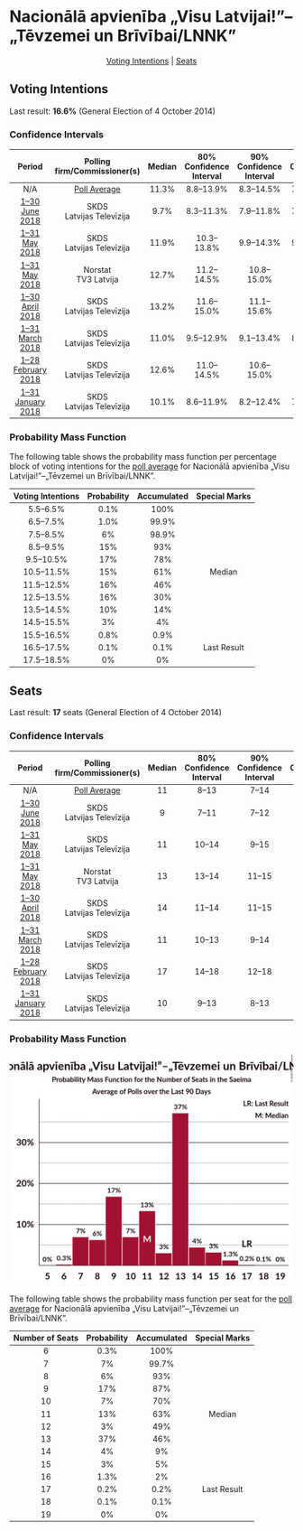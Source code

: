 # Nacionālā apvienība „Visu Latvijai!”–„Tēvzemei un Brīvībai/LNNK”

<p align="center"><a href="#voting-intentions">Voting Intentions</a> | <a href="#seats">Seats</a></p>

## Voting Intentions

Last result: **16.6%** (General Election of 4 October 2014)

### Confidence Intervals

| Period     | Polling firm/Commissioner(s) | Median | 80% Confidence Interval | 90% Confidence Interval | 95% Confidence Interval | 99% Confidence Interval |
|:----------:|:----------------:|:-----------:|:-----------------------:|:-----------------------:|:-----------------------:|:-----------------------:|
| N/A | [Poll Average](average.html) | 11.3% | 8.8–13.9% | 8.3–14.5% | 7.9–14.9% | 7.2–15.9% |
| [1–30 June 2018](2018-06-30-SKDS.html) | SKDS <br> Latvijas Televīzija | 9.7% | 8.3–11.3% | 7.9–11.8% | 7.6–12.2% | 7.0–13.1% |
| [1–31 May 2018](2018-05-31-SKDS.html) | SKDS <br> Latvijas Televīzija | 11.9% | 10.3–13.8% | 9.9–14.3% | 9.5–14.8% | 8.8–15.7% |
| [1–31 May 2018](2018-05-31-Norstat.html) | Norstat <br> TV3 Latvija | 12.7% | 11.2–14.5% | 10.8–15.0% | 10.5–15.4% | 9.8–16.2% |
| [1–30 April 2018](2018-04-30-SKDS.html) | SKDS <br> Latvijas Televīzija | 13.2% | 11.6–15.0% | 11.1–15.6% | 10.7–16.0% | 10.0–17.0% |
| [1–31 March 2018](2018-03-31-SKDS.html) | SKDS <br> Latvijas Televīzija | 11.0% | 9.5–12.9% | 9.1–13.4% | 8.7–13.9% | 8.0–14.8% |
| [1–28 February 2018](2018-02-28-SKDS.html) | SKDS <br> Latvijas Televīzija | 12.6% | 11.0–14.5% | 10.6–15.0% | 10.2–15.5% | 9.5–16.4% |
| [1–31 January 2018](2018-01-31-SKDS.html) | SKDS <br> Latvijas Televīzija | 10.1% | 8.6–11.9% | 8.2–12.4% | 7.9–12.8% | 7.2–13.7% |

### Probability Mass Function

The following table shows the probability mass function per percentage block of voting intentions for the [poll average](average.html) for Nacionālā apvienība „Visu Latvijai!”–„Tēvzemei un Brīvībai/LNNK”.

| Voting Intentions | Probability | Accumulated | Special Marks |
|:-----------------:|:-----------:|:-----------:|:-------------:|
| 5.5–6.5% | 0.1% | 100% |  |
| 6.5–7.5% | 1.0% | 99.9% |  |
| 7.5–8.5% | 6% | 98.9% |  |
| 8.5–9.5% | 15% | 93% |  |
| 9.5–10.5% | 17% | 78% |  |
| 10.5–11.5% | 15% | 61% | Median |
| 11.5–12.5% | 16% | 46% |  |
| 12.5–13.5% | 16% | 30% |  |
| 13.5–14.5% | 10% | 14% |  |
| 14.5–15.5% | 3% | 4% |  |
| 15.5–16.5% | 0.8% | 0.9% |  |
| 16.5–17.5% | 0.1% | 0.1% | Last Result |
| 17.5–18.5% | 0% | 0% |  |


## Seats

Last result: **17** seats (General Election of 4 October 2014)

### Confidence Intervals

| Period     | Polling firm/Commissioner(s) | Median | 80% Confidence Interval | 90% Confidence Interval | 95% Confidence Interval | 99% Confidence Interval |
|:----------:|:----------------:|:------:|:-----------------------:|:-----------------------:|:-----------------------:|:-----------------------:|
| N/A | [Poll Average](average.html) | 11 | 8–13 | 7–14 | 7–15 | 7–16 |
| [1–30 June 2018](2018-06-30-SKDS.html) | SKDS <br> Latvijas Televīzija | 9 | 7–11 | 7–12 | 7–13 | 6–14 |
| [1–31 May 2018](2018-05-31-SKDS.html) | SKDS <br> Latvijas Televīzija | 11 | 10–14 | 9–15 | 9–15 | 9–16 |
| [1–31 May 2018](2018-05-31-Norstat.html) | Norstat <br> TV3 Latvija | 13 | 13–14 | 11–15 | 10–16 | 9–16 |
| [1–30 April 2018](2018-04-30-SKDS.html) | SKDS <br> Latvijas Televīzija | 14 | 11–14 | 11–15 | 11–15 | 10–16 |
| [1–31 March 2018](2018-03-31-SKDS.html) | SKDS <br> Latvijas Televīzija | 11 | 10–13 | 9–14 | 8–15 | 7–17 |
| [1–28 February 2018](2018-02-28-SKDS.html) | SKDS <br> Latvijas Televīzija | 17 | 14–18 | 12–18 | 11–19 | 11–19 |
| [1–31 January 2018](2018-01-31-SKDS.html) | SKDS <br> Latvijas Televīzija | 10 | 9–13 | 8–13 | 7–13 | 7–14 |

### Probability Mass Function

![Graph with seats probability mass function not yet produced](average-seats-pmf-nacionālāapvienība„visulatvijai”–„tēvzemeiunbrīvībailnnk”.png "Seats Probability Mass Function")

The following table shows the probability mass function per seat for the [poll average](average.html) for Nacionālā apvienība „Visu Latvijai!”–„Tēvzemei un Brīvībai/LNNK”.

| Number of Seats | Probability | Accumulated | Special Marks |
|:---------------:|:-----------:|:-----------:|:-------------:|
| 6 | 0.3% | 100% |  |
| 7 | 7% | 99.7% |  |
| 8 | 6% | 93% |  |
| 9 | 17% | 87% |  |
| 10 | 7% | 70% |  |
| 11 | 13% | 63% | Median |
| 12 | 3% | 49% |  |
| 13 | 37% | 46% |  |
| 14 | 4% | 9% |  |
| 15 | 3% | 5% |  |
| 16 | 1.3% | 2% |  |
| 17 | 0.2% | 0.2% | Last Result |
| 18 | 0.1% | 0.1% |  |
| 19 | 0% | 0% |  |


